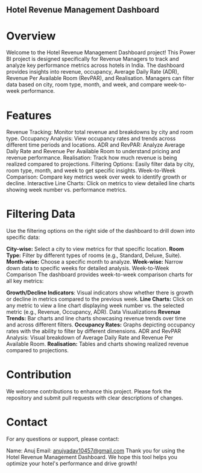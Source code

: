 
## Hotel Revenue Management Dashboard

# Overview
Welcome to the Hotel Revenue Management Dashboard project! This Power BI project is designed specifically for Revenue Managers to track and analyze key performance metrics across hotels in India. The dashboard provides insights into revenue, occupancy, Average Daily Rate (ADR), Revenue Per Available Room (RevPAR), and Realisation. Managers can filter data based on city, room type, month, and week, and compare week-to-week performance.

# Features
Revenue Tracking: Monitor total revenue and breakdowns by city and room type.
Occupancy Analysis: View occupancy rates and trends across different time periods and locations.
ADR and RevPAR: Analyze Average Daily Rate and Revenue Per Available Room to understand pricing and revenue performance.
Realisation: Track how much revenue is being realized compared to projections.
Filtering Options: Easily filter data by city, room type, month, and week to get specific insights.
Week-to-Week Comparison: Compare key metrics week over week to identify growth or decline.
Interactive Line Charts: Click on metrics to view detailed line charts showing week number vs. performance metrics.

# Filtering Data
Use the filtering options on the right side of the dashboard to drill down into specific data:

**City-wise:** Select a city to view metrics for that specific location.
**Room Type:** Filter by different types of rooms (e.g., Standard, Deluxe, Suite).
**Month-wise:** Choose a specific month to analyze.
**Week-wise:** Narrow down data to specific weeks for detailed analysis.
Week-to-Week Comparison
The dashboard provides week-to-week comparison charts for all key metrics:

**Growth/Decline Indicators**: Visual indicators show whether there is growth or decline in metrics compared to the previous week.
**Line Charts:** Click on any metric to view a line chart displaying week number vs. the selected metric (e.g., Revenue, Occupancy, ADR).
Data Visualizations
**Revenue Trends:** Bar charts and line charts showcasing revenue trends over time and across different filters.
**Occupancy Rates:** Graphs depicting occupancy rates with the ability to filter by different dimensions.
ADR and RevPAR Analysis: Visual breakdown of Average Daily Rate and Revenue Per Available Room.
**Realisation:** Tables and charts showing realized revenue compared to projections.

# Contribution
We welcome contributions to enhance this project. Please fork the repository and submit pull requests with clear descriptions of changes.

# Contact
For any questions or support, please contact:

Name: Anuj
Email: anujyadav10457@gmail.com
Thank you for using the Hotel Revenue Management Dashboard. We hope this tool helps you optimize your hotel's performance and drive growth!








